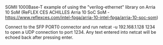 SGMII 1000Base-T example of using the "verilog-ethernet" library on Arria 10 SoM
(ReFLEX CES ACHILLES Arria 10 SoC SoM - https://www.reflexces.com/intel-fpga/arria-10-intel-fpga/arria-10-soc-som)

Connect to the SFP PORT0 connector and run netcat -u 192.168.1.128 1234 to open a UDP connection to port 1234.
Any text entered into netcat will be echoed back after pressing enter.

